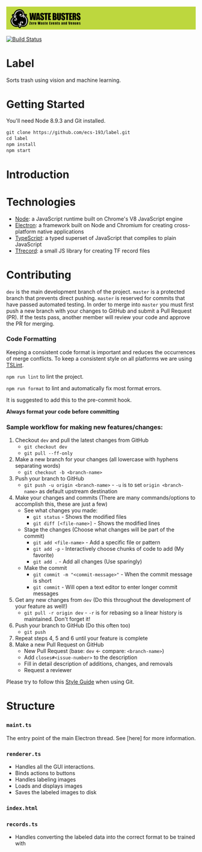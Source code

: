 
![Waste Busters](./header.png)

[![Build Status](https://travis-ci.org/ecs-193/label.svg?branch=master)](https://travis-ci.org/ecs-193/label)

# Label

Sorts trash using vision and machine learning.

# Getting Started
You'll need Node 8.9.3 and Git installed.
```
git clone https://github.com/ecs-193/label.git
cd label
npm install
npm start
```

# Introduction

# Technologies
- [Node](https://nodejs.org/en/about/): a JavaScript runtime built on Chrome's V8 JavaScript engine
- [Electron](https://electron.atom.io/): a framework built on Node and Chromium for creating cross-platform native applications
- [TypeScript](https://www.typescriptlang.org/): a typed superset of JavaScript that compiles to plain JavaScript
- [Tfrecord](https://github.com/pwnall/tfrecord): a small JS library for creating TF record files

# Contributing

`dev` is the main development branch of the project. `master` is a protected branch that prevents direct pushing. `master` is reserved for commits that have passed automated testing. In order to merge into `master` you must first push a new branch with your changes to GitHub and submit a Pull Request (PR). If the tests pass, another member will review your code and approve the PR for merging.

### Code Formatting

Keeping a consistent code format is important and reduces the occurrences of merge conflicts.
To keep a consistent style on all platforms we are using [TSLint](https://palantir.github.io/tslint/).

`npm run lint` to lint the project.

`npm run format` to lint and automatically fix most format errors.

It is suggested to add this to the pre-commit hook.

**Always format your code before committing**

### Sample workflow for making new features/changes:
  1. Checkout `dev` and pull the latest changes from GitHub
     - `git checkout dev`
     - `git pull --ff-only`
  2. Make a new branch for your changes (all lowercase with hyphens separating words)
     - `git checkout -b <branch-name>`
  3. Push your branch to GitHub
     - `git push -u origin <branch-name>` - `-u` is to set `origin <branch-name>` as default upstream destination 
  4. Make your changes and commits (There are many commands/options to accomplish this, these are just a few)
     - See what changes you made:
       - `git status`  - Shows the modified files
       - `git diff [<file-name>]` - Shows the modified lines
     - Stage the changes (Choose what changes will be part of the commit)
       - `git add <file-name>` - Add a specific file or pattern
       - `git add -p` - Interactively choose chunks of code to add (My favorite)
       - `git add .` - Add all changes (Use sparingly)
     - Make the commit
       - `git commit -m "<commit-message>"` - When the commit message is short
       - `git commit` - Will open a text editor to enter longer commit messages
  5. Get any new changes from `dev` (Do this throughout the development of your feature as well!)
     - `git pull -r origin dev` - `-r` is for rebasing so a linear history is maintained. Don't forget it!
  6. Push your branch to GitHub (Do this often too)
     - `git push`
  7. Repeat steps 4, 5 and 6 until your feature is complete 
  8. Make a new Pull Request on GitHub
     - New Pull Request  (base: `dev` <- compare: `<branch-name>`)
     - Add `closes#<issue-number>` to the description
     - Fill in detail description of additions, changes, and removals
     - Request a reviewer

Please try to follow this [Style Guide](https://github.com/agis/git-style-guide#table-of-contents) when using Git.

# Structure

### `maint.ts`

The entry point of the main Electron thread. See [here] for more information.

### `renderer.ts`

- Handles all the GUI interactions.
- Binds actions to buttons
- Handles labeling images
- Loads and displays images
- Saves the labeled images to disk

### `index.html`

### `records.ts`

- Handles converting the labeled data into the correct format to be trained with

